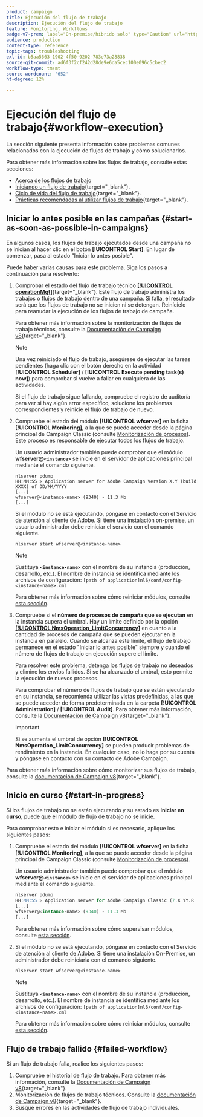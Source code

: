 ```yaml
---
product: campaign
title: Ejecución del flujo de trabajo
description: Ejecución del flujo de trabajo
feature: Monitoring, Workflows
badge-v7-prem: label="On-premise/híbrido solo" type="Caution" url="https://experienceleague.adobe.com/docs/campaign-classic/using/installing-campaign-classic/architecture-and-hosting-models/hosting-models-lp/hosting-models.html?lang=es" tooltip="Se aplica solo a implementaciones On-premise e híbridas"
audience: production
content-type: reference
topic-tags: troubleshooting
exl-id: b5aa5663-1902-4f50-9202-783e73a28838
source-git-commit: ad6f3f2cf242d28de9e6da5cec100e096c5cbec2
workflow-type: tm+mt
source-wordcount: '652'
ht-degree: 12%

---
```


# Ejecución del flujo de trabajo{#workflow-execution}



La sección siguiente presenta información sobre problemas comunes relacionados con la ejecución de flujos de trabajo y cómo solucionarlos.

Para obtener más información sobre los flujos de trabajo, consulte estas secciones:

* [Acerca de los flujos de trabajo](../../workflow/using/about-workflows.md)
* [Iniciando un flujo de trabajo](https://experienceleague.adobe.com/docs/campaign/automation/workflows/executing-a-workflow/start-a-workflow.html?lang=es){target="_blank"}.
* [Ciclo de vida del flujo de trabajo](https://experienceleague.adobe.com/docs/campaign/automation/workflows/introduction/about-workflows.html?lang=es){target="_blank"}.
* [Prácticas recomendadas al utilizar flujos de trabajo](https://experienceleague.adobe.com/docs/campaign/automation/workflows/introduction/workflow-best-practices.html?lang=es){target="_blank"}.

## Iniciar lo antes posible en las campañas {#start-as-soon-as-possible-in-campaigns}

En algunos casos, los flujos de trabajo ejecutados desde una campaña no se inician al hacer clic en el botón **[!UICONTROL Start]**. En lugar de comenzar, pasa al estado &quot;Iniciar lo antes posible&quot;.

Puede haber varias causas para este problema. Siga los pasos a continuación para resolverlo:

1. Comprobar el estado del flujo de trabajo técnico [**[!UICONTROL operationMgt]**](https://experienceleague.adobe.com/docs/campaign/automation/workflows/introduction/wf-type/technical-workflows.html?lang=es){target="_blank"}. Este flujo de trabajo administra los trabajos o flujos de trabajo dentro de una campaña. Si falla, el resultado será que los flujos de trabajo no se inicien ni se detengan. Reinícielo para reanudar la ejecución de los flujos de trabajo de campaña.

   Para obtener más información sobre la monitorización de flujos de trabajo técnicos, consulte la [Documentación de Campaign v8](https://experienceleague.adobe.com/docs/campaign/automation/workflows/monitoring-workflows/monitor-technical-workflows.html?lang=es){target="_blank"}.

   >[!NOTE]
   >
   >Una vez reiniciado el flujo de trabajo, asegúrese de ejecutar las tareas pendientes (haga clic con el botón derecho en la actividad **[!UICONTROL Scheduler]** / **[!UICONTROL Execute pending task(s) now]**) para comprobar si vuelve a fallar en cualquiera de las actividades.

   Si el flujo de trabajo sigue fallando, compruebe el registro de auditoría para ver si hay algún error específico, solucione los problemas correspondientes y reinicie el flujo de trabajo de nuevo.

1. Compruebe el estado del módulo **[!UICONTROL wfserver]** en la ficha **[!UICONTROL Monitoring]**, a la que se puede acceder desde la página principal de Campaign Classic (consulte [Monitorización de procesos](../../production/using/monitoring-processes.md)). Este proceso es responsable de ejecutar todos los flujos de trabajo.

   Un usuario administrador también puede comprobar que el módulo **wfserver@`<instance>`** se inicie en el servidor de aplicaciones principal mediante el comando siguiente.

   ```
   nlserver pdump
   HH:MM:SS > Application server for Adobe Campaign Version X.Y (build XXXX) of DD/MM/YYYY
   [...]
   wfserver@<instance-name> (9340) - 11.3 Mb
   [...]
   ```

   Si el módulo no se está ejecutando, póngase en contacto con el Servicio de atención al cliente de Adobe. Si tiene una instalación on-premise, un usuario administrador debe reiniciar el servicio con el comando siguiente.

   ```
   nlserver start wfserver@<instance-name>
   ```

   >[!NOTE]
   >
   >Sustituya **`<instance-name>`** con el nombre de su instancia (producción, desarrollo, etc.). El nombre de instancia se identifica mediante los archivos de configuración:
   >`[path of application]nl6/conf/config-<instance-name>.xml`

   Para obtener más información sobre cómo reiniciar módulos, consulte [esta sección](../../production/using/usual-commands.md#module-launch-commands).

1. Compruebe si el **número de procesos de campaña que se ejecutan** en la instancia supera el umbral. Hay un límite definido por la opción [**[!UICONTROL NmsOperation_LimitConcurrency]**](../../installation/using/configuring-campaign-options.md#campaign-e-workflow-management) en cuanto a la cantidad de procesos de campaña que se pueden ejecutar en la instancia en paralelo. Cuando se alcanza este límite, el flujo de trabajo permanece en el estado &quot;Iniciar lo antes posible&quot; siempre y cuando el número de flujos de trabajo en ejecución supere el límite.

   Para resolver este problema, detenga los flujos de trabajo no deseados y elimine los envíos fallidos. Si se ha alcanzado el umbral, esto permite la ejecución de nuevos procesos.

   Para comprobar el número de flujos de trabajo que se están ejecutando en su instancia, se recomienda utilizar las vistas predefinidas, a las que se puede acceder de forma predeterminada en la carpeta **[!UICONTROL Administration]** / **[!UICONTROL Audit]**. Para obtener más información, consulte la [Documentación de Campaign v8](https://experienceleague.adobe.com/docs/campaign/automation/workflows/monitoring-workflows/monitor-workflow-execution.html?lang=es){target="_blank"}.

   >[!IMPORTANT]
   >
   >Si se aumenta el umbral de opción **[!UICONTROL NmsOperation_LimitConcurrency]** se pueden producir problemas de rendimiento en la instancia. En cualquier caso, no lo haga por su cuenta y póngase en contacto con su contacto de Adobe Campaign.

Para obtener más información sobre cómo monitorizar sus flujos de trabajo, consulte la [documentación de Campaign v8](https://experienceleague.adobe.com/docs/campaign/automation/workflows/monitoring-workflows/monitor-workflow-execution.html?lang=es){target="_blank"}.

## Inicio en curso {#start-in-progress}

Si los flujos de trabajo no se están ejecutando y su estado es **Iniciar en curso**, puede que el módulo de flujo de trabajo no se inicie.

Para comprobar esto e iniciar el módulo si es necesario, aplique los siguientes pasos:

1. Compruebe el estado del módulo **[!UICONTROL wfserver]** en la ficha **[!UICONTROL Monitoring]**, a la que se puede acceder desde la página principal de Campaign Classic (consulte [Monitorización de procesos](../../production/using/monitoring-processes.md)).

   Un usuario administrador también puede comprobar que el módulo **wfserver@`<instance>`** se inicie en el servidor de aplicaciones principal mediante el comando siguiente.

   ```sql
   nlserver pdump
   HH:MM:SS > Application server for Adobe Campaign Classic (7.X YY.R build XXX@SHA1) of DD/MM/YYYY
   [...]
   wfserver@<instance-name> (9340) - 11.3 Mb
   [...]
   ```

   Para obtener más información sobre cómo supervisar módulos, consulte [esta sección](../../production/using/usual-commands.md#monitoring-commands-).

1. Si el módulo no se está ejecutando, póngase en contacto con el Servicio de atención al cliente de Adobe. Si tiene una instalación On-Premise, un administrador debe reiniciarla con el comando siguiente.

   ```
   nlserver start wfserver@<instance-name>
   ```

   >[!NOTE]
   >
   >Sustituya **`<instance-name>`** con el nombre de su instancia (producción, desarrollo, etc.). El nombre de instancia se identifica mediante los archivos de configuración:
   >`[path of application]nl6/conf/config-<instance-name>.xml`

   Para obtener más información sobre cómo reiniciar módulos, consulte [esta sección](../../production/using/usual-commands.md#module-launch-commands).

## Flujo de trabajo fallido {#failed-workflow}

Si un flujo de trabajo falla, realice los siguientes pasos:

1. Compruebe el historial de flujo de trabajo. Para obtener más información, consulte la [Documentación de Campaign v8](https://experienceleague.adobe.com/docs/campaign/automation/workflows/monitoring-workflows/monitor-workflow-execution.html?lang=es){target="_blank"}.
1. Monitorización de flujos de trabajo técnicos. Consulte la [documentación de Campaign v8](https://experienceleague.adobe.com/docs/campaign/automation/workflows/monitoring-workflows/monitor-technical-workflows.html?lang=es){target="_blank"}.
1. Busque errores en las actividades de flujo de trabajo individuales.
